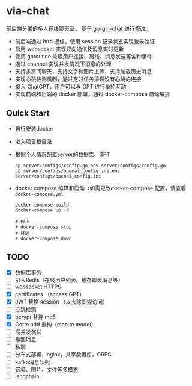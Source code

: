 # via-chat

前后端分离的多人在线聊天室。
基于 [go-gin-chat](https://github.com/hezhizheng/go-gin-chat) 进行修改。

- 前后端通过 http 通信，使用 session 记录状态实现登录验证
- 启用 websocket 实现双向通信及消息实时更新
- 使用 goroutine 处理用户连接、离线、消息发送等各种事件
- 通过 channel 实现并发情况下消息的处理
- 支持多房间聊天，支持文字和图片上传，支持加载历史消息
- ~~实现心跳检测机制，通过定时任务清理没有心跳的连接~~
- 接入 ChatGPT，用户可以与 GPT 进行单轮互动
- 实现前端和后端的 docker 部署，通过 docker-compose 自动编排



## Quick Start

- 自行安装docker

- 进入项目根目录

- 根据个人情况配置server的数据库、GPT

  ```
  cp server/configs/config.go.env server/configs/config.go
  cp server/configs/openai_config.ini.env server/configs/openai_config.ini
  ```

- docker compose 编译和启动（如需更改docker-compose 配置，请查看 `docker-compose.yml`

  ```
  docker-compose build
  docker-compose up -d
  
  # 停止
  # docker-compose stop
  # 移除
  # docker-compose down
  ```



## TODO
- [x] 数据库事务
- [ ] 引入Redis（在线用户列表、缓存聊天消息等）
- [ ] websocket HTTPS
- [x] certificates （access GPT）
- [x] JWT 替换 session （以去除同源访问）
- [ ] 心跳检测
- [x] bcrypt 替换 md5
- [x] Gorm add 重构（map to model）
- [ ] 高并发测试
- [ ] 撤回消息
- [ ] 私聊
- [ ] 分布式部署，nginx，共享数据库，GRPC
- [ ] kafka消息队列
- [ ] 音频、图片、文件等多模态
- [ ] langchain
